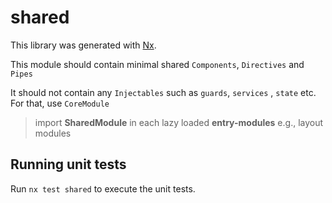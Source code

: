 # shared

This library was generated with [Nx](https://nx.dev).

This module should contain minimal shared `Components`, `Directives` and `Pipes`

It should not contain any `Injectables` such as `guards`, `services` , `state` etc. For that, use `CoreModule`

> import **SharedModule** in each lazy loaded **entry-modules** e.g., layout modules

## Running unit tests

Run `nx test shared` to execute the unit tests.
